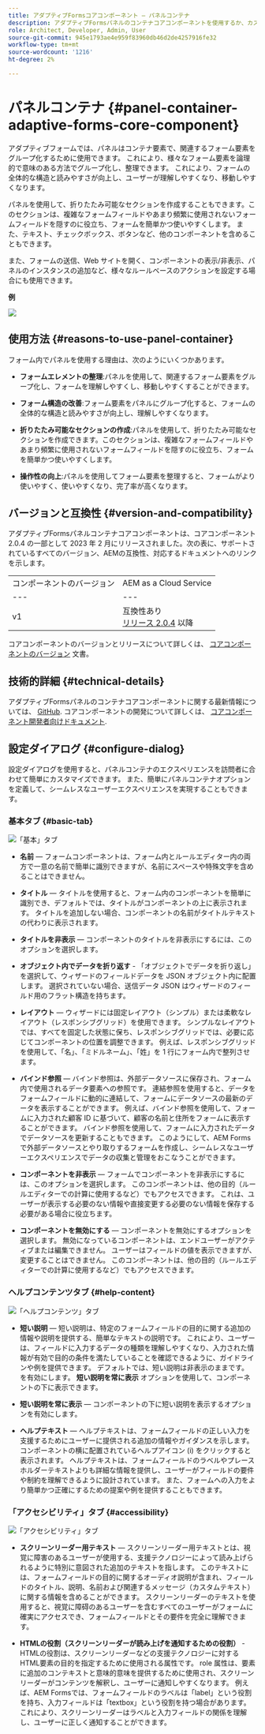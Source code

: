 ```yaml
---
title: アダプティブFormsコアコンポーネント — パネルコンテナ
description: アダプティブFormsパネルのコンテナコアコンポーネントを使用するか、カスタマイズします。
role: Architect, Developer, Admin, User
source-git-commit: 945e1793ae4e959f83960db46d2de4257916fe32
workflow-type: tm+mt
source-wordcount: '1216'
ht-degree: 2%

---
```



# パネルコンテナ {#panel-container-adaptive-forms-core-component}

アダプティブフォームでは、パネルはコンテナ要素で、関連するフォーム要素をグループ化するために使用できます。 これにより、様々なフォーム要素を論理的で意味のある方法でグループ化し、整理できます。 これにより、フォームの全体的な構造と読みやすさが向上し、ユーザーが理解しやすくなり、移動しやすくなります。

パネルを使用して、折りたたみ可能なセクションを作成することもできます。このセクションは、複雑なフォームフィールドやあまり頻繁に使用されないフォームフィールドを隠すのに役立ち、フォームを簡単かつ使いやすくします。 また、テキスト、チェックボックス、ボタンなど、他のコンポーネントを含めることもできます。

また、フォームの送信、Web サイトを開く、コンポーネントの表示/非表示、パネルのインスタンスの追加など、様々なルールベースのアクションを設定する場合にも使用できます。

**例**

![](/help/adaptive-forms/assets/panel-container.png)

## 使用方法 {#reasons-to-use-panel-container}

フォーム内でパネルを使用する理由は、次のようにいくつかあります。

* **フォームエレメントの整理**:パネルを使用して、関連するフォーム要素をグループ化し、フォームを理解しやすくし、移動しやすくすることができます。

* **フォーム構造の改善**:フォーム要素をパネルにグループ化すると、フォームの全体的な構造と読みやすさが向上し、理解しやすくなります。

* **折りたたみ可能なセクションの作成**:パネルを使用して、折りたたみ可能なセクションを作成できます。このセクションは、複雑なフォームフィールドやあまり頻繁に使用されないフォームフィールドを隠すのに役立ち、フォームを簡単かつ使いやすくします。

* **操作性の向上**:パネルを使用してフォーム要素を整理すると、フォームがより使いやすく、使いやすくなり、完了率が高くなります。

## バージョンと互換性 {#version-and-compatibility}

アダプティブFormsパネルコンテナコアコンポーネントは、コアコンポーネント 2.0.4 の一部として 2023 年 2 月にリリースされました。次の表に、サポートされているすべてのバージョン、AEMの互換性、対応するドキュメントへのリンクを示します。

|  |  |
|---|---|
| コンポーネントのバージョン | AEM as a Cloud Service |
| --- | --- |
| v1 | 互換性あり<br>[リリース 2.0.4](/help/versions.md) 以降 | 互換性あり | 互換性あり |

コアコンポーネントのバージョンとリリースについて詳しくは、 [コアコンポーネントのバージョン](/help/versions.md) 文書。

<!-- ## Sample Component Output {#sample-component-output}

To experience the Accordion Component as well as see examples of its configuration options as well as HTML and JSON output, visit the [Component Library](https://adobe.com/go/aem_cmp_library_accordion). -->

## 技術的詳細 {#technical-details}

アダプティブFormsパネルのコンテナコアコンポーネントに関する最新情報については、 [GitHub](https://github.com/adobe/aem-core-forms-components/tree/master/ui.af.apps/src/main/content/jcr_root/apps/core/fd/components/form/panelcontainer/v1/panelcontainer). コアコンポーネントの開発について詳しくは、 [コアコンポーネント開発者向けドキュメント](/help/developing/overview.md).

## 設定ダイアログ {#configure-dialog}

設定ダイアログを使用すると、パネルコンテナのエクスペリエンスを訪問者に合わせて簡単にカスタマイズできます。 また、簡単にパネルコンテナオプションを定義して、シームレスなユーザーエクスペリエンスを実現することもできます。

### 基本タブ {#basic-tab}

![「基本」タブ](/help/adaptive-forms/assets/panelcontainer_basictab.png)

* **名前**  — フォームコンポーネントは、フォーム内とルールエディター内の両方で一意の名前で簡単に識別できますが、名前にスペースや特殊文字を含めることはできません。

* **タイトル**  — タイトルを使用すると、フォーム内のコンポーネントを簡単に識別でき、デフォルトでは、タイトルがコンポーネントの上に表示されます。 タイトルを追加しない場合、コンポーネントの名前がタイトルテキストの代わりに表示されます。

* **タイトルを非表示**  — コンポーネントのタイトルを非表示にするには、このオプションを選択します。

* **オブジェクト内でデータを折り返す** - 「オブジェクトでデータを折り返し」を選択して、ウィザードのフィールドデータを JSON オブジェクト内に配置します。 選択されていない場合、送信データ JSON はウィザードのフィールド用のフラット構造を持ちます。

* **レイアウト**  — ウィザードには固定レイアウト（シンプル）または柔軟なレイアウト（レスポンシブグリッド）を使用できます。 シンプルなレイアウトでは、すべてを固定した状態に保ち、レスポンシブグリッドでは、必要に応じてコンポーネントの位置を調整できます。 例えば、レスポンシブグリッドを使用して、「名」、「ミドルネーム」、「姓」を 1 行にフォーム内で整列させます。

* **バインド参照**  — バインド参照は、外部データソースに保存され、フォーム内で使用されるデータ要素への参照です。 連結参照を使用すると、データをフォームフィールドに動的に連結して、フォームにデータソースの最新のデータを表示することができます。 例えば、バインド参照を使用して、フォームに入力された顧客 ID に基づいて、顧客の名前と住所をフォームに表示することができます。 バインド参照を使用して、フォームに入力されたデータでデータソースを更新することもできます。 このようにして、AEM Formsで外部データソースとやり取りするフォームを作成し、シームレスなユーザーエクスペリエンスでデータの収集と管理をおこなうことができます。
* **コンポーネントを非表示**  — フォームでコンポーネントを非表示にするには、このオプションを選択します。 このコンポーネントは、他の目的（ルールエディターでの計算に使用するなど）でもアクセスできます。 これは、ユーザーが表示する必要のない情報や直接変更する必要のない情報を保存する必要がある場合に役立ちます。
* **コンポーネントを無効にする**  — コンポーネントを無効にするオプションを選択します。 無効になっているコンポーネントは、エンドユーザーがアクティブまたは編集できません。 ユーザーはフィールドの値を表示できますが、変更することはできません。 このコンポーネントは、他の目的（ルールエディターでの計算に使用するなど）でもアクセスできます。

### ヘルプコンテンツタブ {#help-content}

![「ヘルプコンテンツ」タブ](/help/adaptive-forms/assets/panelcontainer_helptab.png)

* **短い説明**  — 短い説明は、特定のフォームフィールドの目的に関する追加の情報や説明を提供する、簡単なテキストの説明です。 これにより、ユーザーは、フィールドに入力するデータの種類を理解しやすくなり、入力された情報が有効で目的の条件を満たしていることを確認できるように、ガイドラインや例を提供できます。 デフォルトでは、短い説明は非表示のままです。 を有効にします。 **短い説明を常に表示** オプションを使用して、コンポーネントの下に表示できます。

* **短い説明を常に表示**  — コンポーネントの下に短い説明を表示するオプションを有効にします。

* **ヘルプテキスト**  — ヘルプテキストは、フォームフィールドの正しい入力を支援するためにユーザーに提供される追加の情報やガイダンスを示します。 コンポーネントの横に配置されているヘルプアイコン (i) をクリックすると表示されます。 ヘルプテキストは、フォームフィールドのラベルやプレースホルダーテキストよりも詳細な情報を提供し、ユーザーがフィールドの要件や制約を理解できるように設計されています。 また、フォームへの入力をより簡単かつ正確にするための提案や例を提供することもできます。

### 「アクセシビリティ」タブ {#accessibility}

![「アクセシビリティ」タブ](/help/adaptive-forms/assets/panelcontainer_accessibilitytab.png)

* **スクリーンリーダー用テキスト**  — スクリーンリーダー用テキストとは、視覚に障害のあるユーザーが使用する、支援テクノロジーによって読み上げられるように特別に意図された追加のテキストを指します。 このテキストには、フォームフィールドの目的に関するオーディオ説明が含まれ、フィールドのタイトル、説明、名前および関連するメッセージ（カスタムテキスト）に関する情報を含めることができます。 スクリーンリーダーのテキストを使用すると、視覚に障碍のあるユーザーを含むすべてのユーザーがフォームに確実にアクセスでき、フォームフィールドとその要件を完全に理解できます。

* **HTMLの役割（スクリーンリーダーが読み上げを通知するための役割）** -HTMLの役割は、スクリーンリーダーなどの支援テクノロジーに対するHTML要素の目的を指定するために使用される属性です。 role 属性は、要素に追加のコンテキストと意味的意味を提供するために使用され、スクリーンリーダーがコンテンツを解釈し、ユーザーに通知しやすくなります。 例えば、AEM Formsでは、フォームフィールドのラベルは「label」という役割を持ち、入力フィールドは「textbox」という役割を持つ場合があります。 これにより、スクリーンリーダーはラベルと入力フィールドの関係を理解し、ユーザーに正しく通知することができます。




